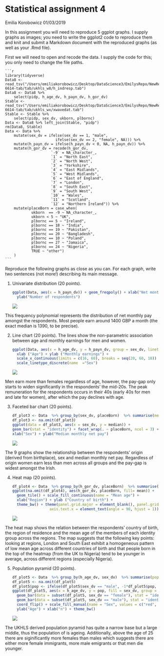 Statistical assignment 4
================
Emilia Korobowicz
01/03/2019

In this assignment you will need to reproduce 5 ggplot graphs. I supply
graphs as images; you need to write the ggplot2 code to reproduce them
and knit and submit a Markdown document with the reproduced graphs (as
well as your .Rmd file).

First we will need to open and recode the data. I supply the code for
this; you only need to change the file paths.

    ```r
    library(tidyverse)
    Data8 <- read_tsv("/Users/emiliakorobowicz/Desktop/DataScience3/EmilysRepo/NewRepo/Data/UKDA-6614-tab/tab/ukhls_w8/h_indresp.tab")
    Data8 <- Data8 %>%
        select(pidp, h_age_dv, h_payn_dv, h_gor_dv)
    Stable <- read_tsv("/Users/emiliakorobowicz/Desktop/DataScience3/EmilysRepo/NewRepo/Data/UKDA-6614-tab/tab/ukhls_wx/xwavedat.tab")
    Stable <- Stable %>%
        select(pidp, sex_dv, ukborn, plbornc)
    Data <- Data8 %>% left_join(Stable, "pidp")
    rm(Data8, Stable)
    Data <- Data %>%
        mutate(sex_dv = ifelse(sex_dv == 1, "male",
                           ifelse(sex_dv == 2, "female", NA))) %>%
        mutate(h_payn_dv = ifelse(h_payn_dv < 0, NA, h_payn_dv)) %>%
        mutate(h_gor_dv = recode(h_gor_dv,
                         `-9` = NA_character_,
                         `1` = "North East",
                         `2` = "North West",
                         `3` = "Yorkshire",
                         `4` = "East Midlands",
                         `5` = "West Midlands",
                         `6` = "East of England",
                         `7` = "London",
                         `8` = "South East",
                         `9` = "South West",
                         `10` = "Wales",
                         `11` = "Scotland",
                         `12` = "Northern Ireland")) %>%
        mutate(placeBorn = case_when(
                ukborn  == -9 ~ NA_character_,
                ukborn < 5 ~ "UK",
                plbornc == 5 ~ "Ireland",
                plbornc == 18 ~ "India",
                plbornc == 19 ~ "Pakistan",
                plbornc == 20 ~ "Bangladesh",
                plbornc == 10 ~ "Poland",
                plbornc == 27 ~ "Jamaica",
                plbornc == 24 ~ "Nigeria",
                TRUE ~ "other")
        )
    ```

Reproduce the following graphs as close as you can. For each graph,
write two sentences (not more\!) describing its main message.

1.  Univariate distribution (20
    points).
    
    ``` r
    ggplot(Data, aes(x = h_payn_dv)) + geom_freqpoly() + xlab("Net monthy pay") + 
      ylab("Number of respondents")
    ```
    
    ![](assignment4_files/figure-gfm/unnamed-chunk-2-1.png)<!-- -->

This frequency polynomial represents the distribution of net monthly pay
amongst the respondents. Most people earn around 1400 GBP a month (the
exact median is 1390, to be precise).

2.  Line chart (20 points). The lines show the non-parametric
    association between age and monthly earnings for men and
    women.
    
    ``` r
    ggplot(Data, aes(x = h_age_dv, y = h_payn_dv, group = sex_dv, linetype = sex_dv)) + geom_smooth(color = "black") +
      xlab ("Age") + ylab ("Monthly earnings") + 
      scale_x_continuous(limits = c(16, 60), breaks = seq(20, 60, 10)) + 
      scale_linetype_discrete(name  ="Sex")
    ```
    
    ![](assignment4_files/figure-gfm/unnamed-chunk-3-1.png)<!-- -->

Men earn more than females regardless of age, however, the pay-gap only
starts to widen significantly in the respondents’ the mid-20s. The peak
remuneration for the respondents occurs in their 40s (early 40s for men
and late for women), after which the pay declines with age.

3.  Faceted bar chart (20
    points).
    
    ``` r
    df_plot3 <- Data  %>% group_by(sex_dv, placeBorn)  %>% summarise(median = median(na.omit(h_payn_dv)))
    df_plot3 <- na.omit(df_plot3)
    ggplot(data = df_plot3, aes(x = sex_dv, y = median)) + 
    geom_bar(stat = "identity") + facet_wrap(. ~ placeBorn, ncol = 3) +
    xlab("Sex") + ylab("Median monthly net pay")
    ```
    
    ![](assignment4_files/figure-gfm/unnamed-chunk-4-1.png)<!-- -->

The 9 graphs show the relationship between the respondents’ origin
(derived from birthplace), sex and median monthly net pay. Regardless of
origin women earn less than men across all groups and the pay-gap is
widest amongst the Irish.

4.  Heat map (20
    points).
    
    ``` r
    df_plot4 <- Data  %>% group_by(h_gor_dv, placeBorn)  %>% summarise(mean = mean(h_age_dv))
    ggplot(na.omit(df_plot4), aes(h_gor_dv, placeBorn, fill= mean)) + 
      geom_tile() + scale_fill_continuous(name = "Mean age") + 
      xlab("Region") + ylab ("Country of birth") + 
      theme_bw() + theme(panel.grid.major = element_blank(), panel.grid.minor = element_blank(), 
                     axis.text.x = element_text(angle = 90, hjust = 1))
    ```
    
    ![](assignment4_files/figure-gfm/unnamed-chunk-5-1.png)<!-- -->

The heat map shows the relation between the respondents’ country of
birth, the region of residence and the mean age of the members of each
identity group across the regions. The map suggests that the following
key points: looking at regions, London and South East exhibit a
homogeneous pattern of low mean age across different countries of birth
and that people born in the top of the heatmap (from the UK to Nigeria)
tend to be younger in average, across different regions (especially
Nigeria).

5.  Population pyramid (20
    points).
    
    ``` r
    df_plot5 <- Data  %>% group_by(h_age_dv, sex_dv)  %>% summarise(pop = length(h_age_dv))
    df_plot5 <- na.omit(df_plot5)
    df_plot5$pop <- ifelse(df_plot5$sex_dv == "male", -1*df_plot5$pop, df_plot5$pop)
    ggplot(df_plot5, aes(x = h_age_dv, y = pop, fill = sex_dv, group = sex_dv)) + 
      geom_bar(data = subset(df_plot5, sex_dv == "female"), stat = "identity") +
      geom_bar(data = subset(df_plot5, sex_dv == "male"), stat = "identity") +
      coord_flip() + scale_fill_manual(name = "Sex", values = c("red", "dodgerblue3")) + 
      ylab("Age") + xlab("n") + theme_bw()
    ```
    
    ![](assignment4_files/figure-gfm/unnamed-chunk-6-1.png)<!-- -->

The UKHLS derived population pyramid has quite a narrow base but a large
middle, thus the population of is ageing. Additionally, above the age of
25 there are siginificantly more females than males which suggests there
are either more female immigrants, more male emigrants or that men die
younger.
